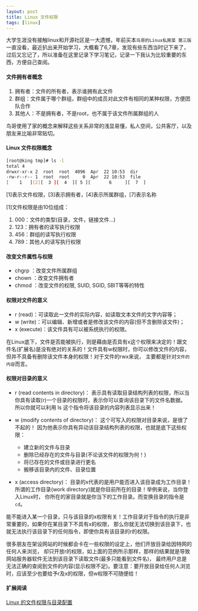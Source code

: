 ```yaml
---
layout: post
title: Linux 文件权限
tags: [linux]
---
```


大学生涯没有接触linux和开源社区是一大遗憾，年前买本`鸟哥的Linux私房菜 第三版`一直没看，最近扒出来开始学习，大概看了6,7章，发现有些东西当时记下来了，过后又忘记了，所以准备在这里记录下学习笔记，记录一下我认为比较重要的东西，方便自己查阅。

#### 文件拥有者概念

1. 拥有者：文件的所有者，表示谁拥有此文件
2. 群组：文件属于哪个群组，群组中的成员对此文件有相同的某种权限，方便团队合作
3. 其他人：不是拥有者，不是root，也不属于该文件所属群组的人
<!--more-->

鸟哥使用了家的概念来解释这些关系非常的浅显易懂，私人空间，公共客厅，以及朋友来比喻非常贴切。

#### Linux 文件权限概念

```sh
[root@king tmp]# ls -l
total 4
drwxr-xr-x 2  root  root  4096  Apr  22 10:53  dir
-rw-r--r-- 1  root  root     0  Apr  22 10:53  file
[    1   ][2][  3 ][  4  ][ 5 ][       6     ][  7  ]
```

[1]表示文件权限，[3]表示拥有者，[4]表示所属群组，[7]表示名称

[1]文件权限是由10位组成：  

1. 000：文件的类型(目录，文件，链接文件...)  
2. 123：拥有者的读写执行权限    
3. 456：群组的读写执行权限  
4. 789：其他人的读写执行权限

#### 改变文件属性与权限

- chgrp ：改变文件所属群组
- chown ：改变文件拥有者
- chmod ：改变文件的权限, SUID, SGID, SBIT等等的特性

#### 权限对文件的意义

- r (read)：可读取此一文件的实际内容，如读取文本文件的文字内容等；
- w (write)：可以编辑、新增或者是修改该文件的内容(但不含删除该文件)；
- x (execute)：该文件具有可以被系统执行的权限。

在Linux底下，文件是否能被执行，则是藉由是否具有x这个权限来决定的！跟文件名(扩展名)是没有绝对的关系的！文件具有w权限时，你可以修改文件的内容， 但并不具备有删除该文件本身的权限！对于文件的rwx来说， 主要都是针对`文件的内容`而言。

#### 权限对目录的意义

- r (read contents in directory)：
表示具有读取目录结构列表的权限，所以当你具有读取(r)一个目录的权限时，表示你可以查询该目录下的文件名数据。 所以你就可以利用 ls 这个指令将该目录的内容列表显示出来！
- w (modify contents of directory)：
这个可写入的权限对目录来说，是很了不起的！ 因为他表示你具有异动该目录结构列表的权限，也就是底下这些权限：

	+ 建立新的文件与目录
	+ 删除已经存在的文件与目录(不论该文件的权限为何！)
	+ 将已存在的文件或目录进行更名
	+ 搬移该目录内的文件、目录位置

- x (access directory)：
目录的x代表的是用户能否进入该目录成为工作目录！ 所谓的工作目录(work directory)就是你目前所在的目录！举例来说，当你登入Linux时， 你所在的家目录就是你当下的工作目录。而变换目录的指令是`cd`。

能不能进入某一个目录，只与该目录的x权限有关！工作目录对于指令的执行是非常重要的，如果你在某目录下不具有x的权限， 那么你就无法切换到该目录下，也就无法执行该目录下的任何指令，即使你具有该目录的r的权限。

很多朋友在架设网站的时候都会卡在一些权限的设定上，他们开放目录给因特网的任何人来浏览， 却只开放r的权限，如上面的范例所示那样，那样的结果就是导致网站服务器软件无法到该目录下读取文件(最多只能看到文件名)， 最终用户总是无法正确的查阅到文件的内容(显示权限不足)。要注意：要开放目录给任何人浏览时，应该至少也要给予r及x的权限，但w权限不可随便给！

#### 扩展阅读

[Linux 的文件权限与目录配置](http://vbird.dic.ksu.edu.tw/linux_basic/0210filepermission.php)

